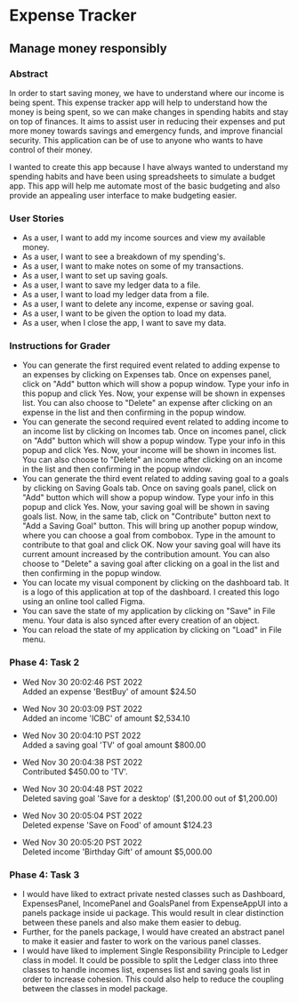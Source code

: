 # Expense Tracker

## Manage money responsibly

### Abstract

In order to start saving money, we have to understand where our income is being spent.
This expense tracker app will help to understand how the money is being spent, so we can make changes in 
spending habits and stay on top of finances. It aims to assist user in reducing their expenses and put more
money towards savings and emergency funds, and improve financial security. This application can be of use to
anyone who wants to have control of their money.

I wanted to create this app because I have always wanted to understand my spending habits and have been using
spreadsheets to simulate a budget app. This app will help me automate most of the basic budgeting and also provide an appealing user interface
to make budgeting easier.

### User Stories

- As a user, I want to add my income sources and view my available money.
- As a user, I want to see a breakdown of my spending's.
- As a user, I want to make notes on some of my transactions.
- As a user, I want to set up saving goals.
- As a user, I want to save my ledger data to a file.
- As a user, I want to load my ledger data from a file. 
- As a user, I want to delete any income, expense or saving goal.
- As a user, I want to be given the option to load my data.
- As a user, when I close the app, I want to save my data.

### Instructions for Grader

- You can generate the first required event related to adding expense to an expenses by clicking on Expenses tab.
  Once on expenses panel, click on "Add" button which will show a popup window.
  Type your info in this popup and click Yes. Now, your expense will be shown in expenses list.
  You can also choose to "Delete" an expense after clicking on an expense in the list and then confirming in the popup window.
- You can generate the second required event related to adding income to an income list by clicking on Incomes tab.
  Once on incomes panel, click on "Add" button which will show a popup window.
  Type your info in this popup and click Yes. Now, your income will be shown in incomes list.
  You can also choose to "Delete" an income after clicking on an income in the list and then confirming in the popup window.
- You can generate the third event related to adding saving goal to a goals by clicking on Saving Goals tab.
  Once on saving goals panel, click on "Add" button which will show a popup window.
  Type your info in this popup and click Yes. Now, your saving goal will be shown in saving goals list.
  Now, in the same tab, click on "Contribute" button next to "Add a Saving Goal" button.
  This will bring up another popup window, where you can choose a goal from combobox.
  Type in the amount to contribute to that goal and click OK.
  Now your saving goal will have its current amount increased by the contribution amount.
  You can also choose to "Delete" a saving goal after clicking on a goal in the list and then confirming in the popup window.
- You can locate my visual component by clicking on the dashboard tab.
  It is a logo of this application at top of the dashboard. I created this logo using an online tool called Figma.
- You can save the state of my application by clicking on "Save" in File menu.
  Your data is also synced after every creation of an object.
- You can reload the state of my application by clicking on "Load" in File menu.

### Phase 4: Task 2

- Wed Nov 30 20:02:46 PST 2022  
Added an expense 'BestBuy' of amount $24.50

- Wed Nov 30 20:03:09 PST 2022  
Added an income 'ICBC' of amount $2,534.10

- Wed Nov 30 20:04:10 PST 2022    
Added a saving goal 'TV' of goal amount $800.00

- Wed Nov 30 20:04:38 PST 2022  
Contributed $450.00 to 'TV'.

- Wed Nov 30 20:04:48 PST 2022  
Deleted saving goal 'Save for a desktop' ($1,200.00 out of $1,200.00)

- Wed Nov 30 20:05:04 PST 2022  
Deleted expense 'Save on Food' of amount $124.23

- Wed Nov 30 20:05:20 PST 2022  
Deleted income 'Birthday Gift' of amount $5,000.00

### Phase 4: Task 3

- I would have liked to extract private nested classes such as Dashboard, ExpensesPanel, IncomePanel and GoalsPanel
from ExpenseAppUI into a panels package inside ui package. This would result in clear distinction between these panels
and also make them easier to debug. 
- Further, for the panels package, I would have created an abstract panel to make it easier and faster to work on the
various panel classes.
- I would have liked to implement Single Responsibility Principle to Ledger class in model. It could be possible
to split the Ledger class into three classes to handle incomes list, expenses list and saving goals list in order to
increase cohesion. This could also help to reduce the coupling between the classes in model package.
